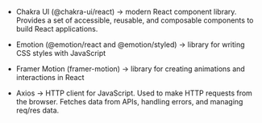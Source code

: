 
- Chakra UI (@chakra-ui/react) -> modern React component library. Provides a set of accessible, reusable, and composable components to build React applications. 

- Emotion (@emotion/react and @emotion/styled) -> library for writing CSS styles with JavaScript

- Framer Motion (framer-motion) -> library for creating animations and interactions in React

- Axios -> HTTP client for JavaScript. Used to make HTTP requests from the browser. Fetches data from APIs, handling errors, and managing req/res data. 
